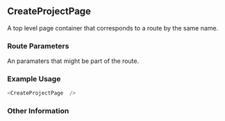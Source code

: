 ## CreateProjectPage
A top level page container that corresponds to a route by the same name.

### Route Parameters
An paramaters that might be part of the route.

### Example Usage

```js
<CreateProjectPage  />
```


### Other Information
